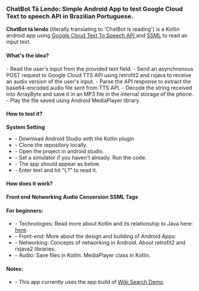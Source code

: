<h3>ChatBot Tá Lendo: Simple Android App to test Google Cloud Text to speech API in Brazilian Portuguese.</h3>

<b>ChatBot tá lendo</b> (literally translating to 'ChatBot is reading') is a Kotlin android app using <a href="https://cloud.google.com/text-to-speech/docs/basics" > Google Cloud Text To Speech API </a> and <a href="https://developers.google.com/actions/reference/ssml">SSML</a>  to read an input text. <br>



<div id="flow"> 
	<h4><b>What's the idea?</b></h4>
	- Read the user's input from the provided text field. 
	- Send an asynchronous POST request to Google Cloud TTS API using retrofit2 and rxjava to receive an audio version of the user's input.
	- Parse the API response to extract the base64-encoded audio file sent from TTS API.
	- Decode the string received into ArrayByte and save it in an MP3 file in the internal storage of the phone.
	- Play the file saved using Android MediaPlayer library.
</div>

<div id="test">
	<h4><b>How to test it?</b></h4>
	<b>System Setting</b>
	<ul>
		<li>- Download Android Studio with the Kotlin plugin</li>
		<li>- Clone the repository locally. </li>
		<li>- Open the project in android studio. </li>
		<li>- Set a simulator if you haven't already. Run the code. </li>
		<li>- The app should appear as below. </li>
		<li>- Enter text and hit "L?" to read it. </li>
	</ul>
</div>

<div id="code">
	<h4><b>How does it work?</b></h4>
	<b>Front end</b>
	<b>Networking</b>
	<b>Audio Conversion</b>
	<b>SSML Tags</b>
</div>

<div id="resources">
	<h4><b>For beginners:</b></h4>
	<ul>
		<li>- Technologies: Read more about Kotlin and its relationship to Java here: <a href="">here</a>. </li>
		<li>- Front-end: More about the design and building of Android Apps: </li>
		<li>- Networking: Concepts of networking in Android. About retrofit2 and rxjava2 libraries. </li>
		<li>- Audio: Save files in Kotlin. MediaPlayer class in Kotlin. </li>
	</ul>
</div>


<div id="notes">
	<h4><b>Notes:</b></h4>
	<ul>
		<li>- This app currently uses the app build of <a href="https://github.com/elye/demo_wiki_search_count">Wiki Search Demo</a>.</li>
	</ul>
</div>




















